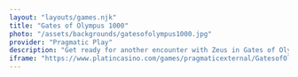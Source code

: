 ```yaml
---
layout: "layouts/games.njk"
title: "Gates of Olympus 1000"
photo: "/assets/backgrounds/gatesofolympus1000.jpg"
provider: "Pragmatic Play"
description: "Get ready for another encounter with Zeus in Gates of Olympus 1000!"
iframe: "https://www.platincasino.com/games/pragmaticexternal/GatesofOlympus1000/273746"
---
```

